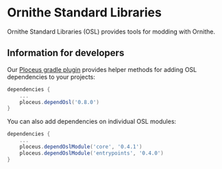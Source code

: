 # Ornithe Standard Libraries

Ornithe Standard Libraries (OSL) provides tools for modding with Ornithe.

## Information for developers

Our [Ploceus gradle plugin](https://github.com/OrnitheMC/ploceus) provides helper methods for adding OSL dependencies to your projects:

```groovy
dependencies {
	...
	ploceus.dependOsl('0.8.0')
}
```

You can also add dependencies on individual OSL modules:

```groovy
dependencies {
	...
	ploceus.dependOslModule('core', '0.4.1')
	ploceus.dependOslModule('entrypoints', '0.4.0')
}
```
